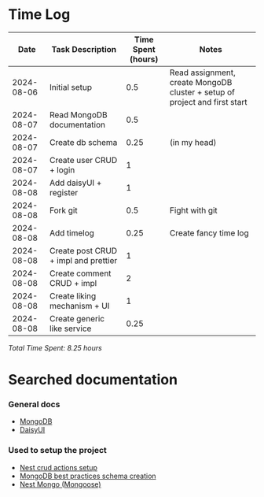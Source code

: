 # Time Log

| Date       | Task Description                     | Time Spent (hours) | Notes                                                                      |
|------------|--------------------------------------|--------------------|----------------------------------------------------------------------------|
| 2024-08-06 | Initial setup                        | 0.5                | Read assignment, create MongoDB cluster + setup of project and first start |
| 2024-08-07 | Read MongoDB documentation           | 0.5                |                                                                            |
| 2024-08-07 | Create db schema                     | 0.25               | (in my head)                                                               |
| 2024-08-07 | Create user CRUD + login             | 1                  |                                                                            |
| 2024-08-08 | Add daisyUI + register               | 1                  |                                                                            |
| 2024-08-08 | Fork git                             | 0.5                | Fight with git                                                             |
| 2024-08-08 | Add timelog                          | 0.25               | Create fancy time log                                                      |
| 2024-08-08 | Create post CRUD + impl and prettier | 1                  |                                                                            |
| 2024-08-08 | Create comment CRUD + impl           | 2                  |                                                                            |
| 2024-08-08 | Create liking mechanism + UI         | 1                  |                                                                            |
| 2024-08-08 | Create generic like service          | 0.25               |                                                                            |

_Total Time Spent: 8.25 hours_

# Searched documentation

### General docs

- [MongoDB](https://docs.mongodb.com/)
- [DaisyUI](https://daisyui.com/)

### Used to setup the project

- [Nest crud actions setup](https://medium.com/@bhavyshekhaliya/crud-operations-with-mongodb-nestjs-graphql-656029fd0b25)
- [MongoDB best practices schema creation](https://www.mongodb.com/developer/products/mongodb/mongodb-schema-design-best-practices/)
- [Nest Mongo (Mongoose)](https://docs.nestjs.com/techniques/mongodb)
